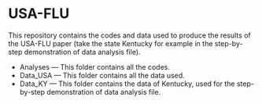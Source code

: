 # USA-FLU
   
This repository contains the codes and data used to produce the results of the USA-FLU paper (take the state Kentucky for example in the step-by-step demonstration of data analysis file).
  
- Analyses — This folder contains all the codes.            
- Data_USA — This folder contains all the data used.             
- Data_KY — This folder contains the data of Kentucky, used for the step-by-step demonstration of data analysis file.   
       

  
